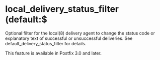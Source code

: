 # local_delivery_status_filter (default:$ 

 Optional filter for the local(8) delivery agent to change the
status code or explanatory text of successful or unsuccessful
deliveries.  See default_delivery_status_filter for details.  

 This feature is available in Postfix 3.0 and later. 


